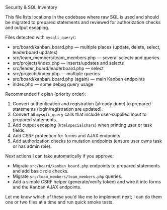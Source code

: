 Security & SQL Inventory

This file lists locations in the codebase where raw SQL is used and should be migrated to prepared statements and reviewed for authorization checks and output escaping.

Files detected with `mysqli_query(`:

- src/board/kanban_board.php — multiple places (update, delete, select, leaderboard updates)
- src/team_members/team_members.php — several selects and queries
- src/projects/index.php — inserts/updates and selects
- src/leader_board/leaderboard.php — select
- src/projects/index.php — multiple queries
- src/board/kanban_board.php (again) — main Kanban endpoints
- index.php — some debug query usage

Recommended fix plan (priority order):
1. Convert authentication and registration (already done) to prepared statements (login/registration are updated).
2. Convert all `mysqli_query` calls that include user-supplied input to prepared statements.
3. Add output escaping (`htmlspecialchars`) when printing user or task fields.
4. Add CSRF protection for forms and AJAX endpoints.
5. Add authorization checks to mutation endpoints (ensure user owns task or has admin role).

Next actions I can take automatically if you approve:
- Migrate `src/board/kanban_board.php` endpoints to prepared statements and add basic role checks.
- Migrate `src/team_members/team_members.php` queries.
- Add a simple CSRF helper (generate/verify token) and wire it into forms and the Kanban AJAX endpoints.

Let me know which of these you'd like me to implement next; I can do them one or two files at a time and run quick smoke tests.
